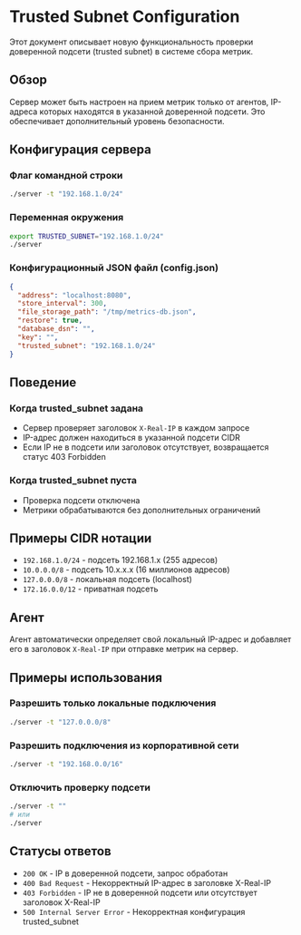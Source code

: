 # Trusted Subnet Configuration

Этот документ описывает новую функциональность проверки доверенной подсети (trusted subnet) в системе сбора метрик.

## Обзор

Сервер может быть настроен на прием метрик только от агентов, IP-адреса которых находятся в указанной доверенной подсети. Это обеспечивает дополнительный уровень безопасности.

## Конфигурация сервера

### Флаг командной строки
```bash
./server -t "192.168.1.0/24"
```

### Переменная окружения
```bash
export TRUSTED_SUBNET="192.168.1.0/24"
./server
```

### Конфигурационный JSON файл (config.json)
```json
{
  "address": "localhost:8080",
  "store_interval": 300,
  "file_storage_path": "/tmp/metrics-db.json",
  "restore": true,
  "database_dsn": "",
  "key": "",
  "trusted_subnet": "192.168.1.0/24"
}
```

## Поведение

### Когда trusted_subnet задана
- Сервер проверяет заголовок `X-Real-IP` в каждом запросе
- IP-адрес должен находиться в указанной подсети CIDR
- Если IP не в подсети или заголовок отсутствует, возвращается статус 403 Forbidden

### Когда trusted_subnet пуста
- Проверка подсети отключена
- Метрики обрабатываются без дополнительных ограничений

## Примеры CIDR нотации

- `192.168.1.0/24` - подсеть 192.168.1.x (255 адресов)
- `10.0.0.0/8` - подсеть 10.x.x.x (16 миллионов адресов)
- `127.0.0.0/8` - локальная подсеть (localhost)
- `172.16.0.0/12` - приватная подсеть

## Агент

Агент автоматически определяет свой локальный IP-адрес и добавляет его в заголовок `X-Real-IP` при отправке метрик на сервер.

## Примеры использования

### Разрешить только локальные подключения
```bash
./server -t "127.0.0.0/8"
```

### Разрешить подключения из корпоративной сети
```bash
./server -t "192.168.0.0/16"
```

### Отключить проверку подсети
```bash
./server -t ""
# или
./server
```

## Статусы ответов

- `200 OK` - IP в доверенной подсети, запрос обработан
- `400 Bad Request` - Некорректный IP-адрес в заголовке X-Real-IP
- `403 Forbidden` - IP не в доверенной подсети или отсутствует заголовок X-Real-IP
- `500 Internal Server Error` - Некорректная конфигурация trusted_subnet 